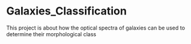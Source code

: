 # Galaxies_Classification
This project is about how the optical spectra of galaxies can be used to determine their morphological class
